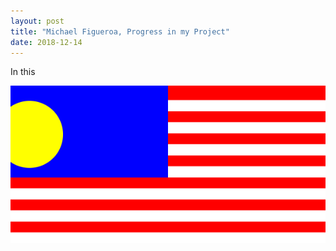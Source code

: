 ```yaml
---
layout: post
title: "Michael Figueroa, Progress in my Project"
date: 2018-12-14
---
```


In this 



![Malaysia](/image/Malaysia.png)
